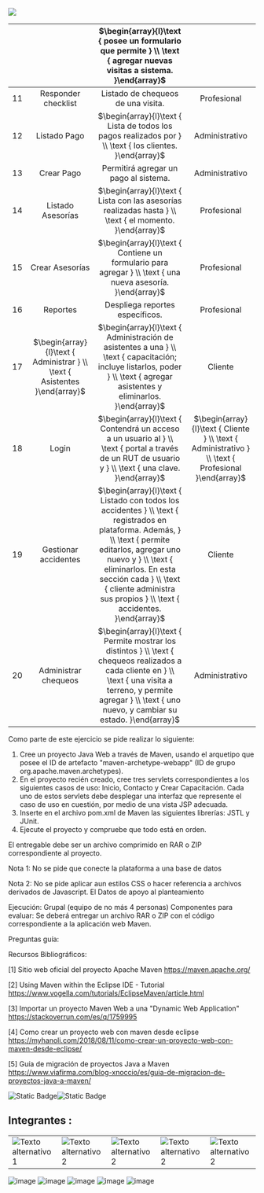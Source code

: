![](https://cdn.mathpix.com/cropped/2023_09_26_5a3c08ad699b7b906ed8g-1.jpg?height=2150&width=1585&top_left_y=353&top_left_x=224)

|  |  | $\begin{array}{l}\text { posee un formulario que permite } \\ \text { agregar nuevas visitas a sistema. }\end{array}$ |  |
| :---: | :---: | :---: | :---: |
| 11 | Responder checklist | Listado de chequeos de una visita. | Profesional |
| 12 | Listado Pago | $\begin{array}{l}\text { Lista de todos los pagos realizados por } \\ \text { los clientes. }\end{array}$ | Administrativo |
| 13 | Crear Pago | Permitirá agregar un pago al sistema. | Administrativo |
| 14 | Listado Asesorías | $\begin{array}{l}\text { Lista con las asesorías realizadas hasta } \\ \text { el momento. }\end{array}$ | Profesional |
| 15 | Crear Asesorías | $\begin{array}{l}\text { Contiene un formulario para agregar } \\ \text { una nueva asesoría. }\end{array}$ | Profesional |
| 16 | Reportes | Despliega reportes específicos. | Profesional |
| 17 | $\begin{array}{l}\text { Administrar } \\ \text { Asistentes }\end{array}$ | $\begin{array}{l}\text { Administración de asistentes a una } \\ \text { capacitación; incluye listarlos, poder } \\ \text { agregar asistentes y eliminarlos. }\end{array}$ | Cliente |
| 18 | Login | $\begin{array}{l}\text { Contendrá un acceso a un usuario al } \\ \text { portal a través de un RUT de usuario y } \\ \text { una clave. }\end{array}$ | $\begin{array}{l}\text { Cliente } \\ \text { Administrativo } \\ \text { Profesional }\end{array}$ |
| 19 | Gestionar accidentes | $\begin{array}{l}\text { Listado con todos los accidentes } \\ \text { registrados en plataforma. Además, } \\ \text { permite editarlos, agregar uno nuevo y } \\ \text { eliminarlos. En esta sección cada } \\ \text { cliente administra sus propios } \\ \text { accidentes. }\end{array}$ | Cliente |
| 20 | Administrar chequeos | $\begin{array}{l}\text { Permite mostrar los distintos } \\ \text { chequeos realizados a cada cliente en } \\ \text { una visita a terreno, y permite agregar } \\ \text { uno nuevo, y cambiar su estado. }\end{array}$ | Administrativo |

Como parte de este ejercicio se pide realizar lo siguiente:

1. Cree un proyecto Java Web a través de Maven, usando el arquetipo que posee el ID de artefacto "maven-archetype-webapp" (ID de grupo org.apache.maven.archetypes).
2. En el proyecto recién creado, cree tres servlets correspondientes a los siguientes casos de uso: Inicio, Contacto y Crear Capacitación. Cada uno de estos servlets debe desplegar una interfaz que represente el caso de uso en cuestión, por medio de una vista JSP adecuada.
3. Inserte en el archivo pom.xml de Maven las siguientes librerías: JSTL y JUnit.
4. Ejecute el proyecto y compruebe que todo está en orden.

El entregable debe ser un archivo comprimido en RAR o ZIP correspondiente al proyecto.

Nota 1: No se pide que conecte la plataforma a una base de datos

Nota 2: No se pide aplicar aun estilos CSS o hacer referencia a archivos derivados de Javascript. El Datos de apoyo al planteamiento

Ejecución: Grupal (equipo de no más 4 personas) Componentes para evaluar: Se deberá entregar un archivo RAR o ZIP con el código correspondiente a la aplicación web Maven.

Preguntas guía:

Recursos Bibliográficos:

[1] Sitio web oficial del proyecto Apache Maven https://maven.apache.org/

[2] Using Maven within the Eclipse IDE - Tutorial https://www.vogella.com/tutorials/EclipseMaven/article.html

[3] Importar un proyecto Maven Web a una "Dynamic Web Application" https://stackoverrun.com/es/q/1759995

[4] Como crear un proyecto web con maven desde eclipse https://myhanoli.com/2018/08/11/como-crear-un-proyecto-web-con-maven-desde-eclipse/

[5] Guía de migración de proyectos Java a Maven https://www.viafirma.com/blog-xnoccio/es/guia-de-migracion-de-proyectos-java-a-maven/





![Static Badge](https://img.shields.io/badge/Ejercicio%20-%20Grupal%2001-blue?labelColor=abcdef&cacheSeconds=3200)![Static Badge](https://img.shields.io/badge/Modulo%206%20-%20orange?labelColor=abcdef&cacheSeconds=3200)


## **Integrantes :**
<table>
  <tr>
    <td><img src="https://img.shields.io/badge/Angelica%20-%20Romero%20-%20violet?cacheSeconds=3200" alt="Texto alternativo 1"></td>
    <td><img src="https://img.shields.io/badge/Bastian%20-%20Mariangel%20-%20red?cacheSeconds=3200" alt="Texto alternativo 2"></td>
    <td><img src="https://img.shields.io/badge/Ivan%20-%20Mieres%20-%20green?cacheSeconds=3200" alt="Texto alternativo 2"></td>
    <td><img src="https://img.shields.io/badge/Patricio%20-%20Bonnin%20-%20brown?cacheSeconds=3200" alt="Texto alternativo 2"></td>
    <td><img src="https://img.shields.io/badge/Roberto%20-%20Rivas%20-%20blue?cacheSeconds=3200" alt="Texto alternativo 2"></td>

  </tr>
</table>

![image](https://github.com/RobertoRivasL/Ejercicio_Grupal_1_Modulo_6/assets/131497718/7ca16a02-ccf9-4270-87d5-05e28a404172)
![image](https://github.com/RobertoRivasL/Ejercicio_Grupal_1_Modulo_6/assets/131497718/7644ee27-1f67-41cd-8523-8f415f51bd38)
![image](https://github.com/RobertoRivasL/Ejercicio_Grupal_1_Modulo_6/assets/131497718/b90b1235-6e3f-498c-8890-ddfb5b3fcc71)
![image](https://github.com/RobertoRivasL/Ejercicio_Grupal_1_Modulo_6/assets/131497718/46618271-d1ca-4298-ab95-3a5119d51d35)
![image](https://github.com/RobertoRivasL/Ejercicio_Grupal_1_Modulo_6/assets/131497718/203eeecf-1454-413f-8451-8068a1b2b5bd)







